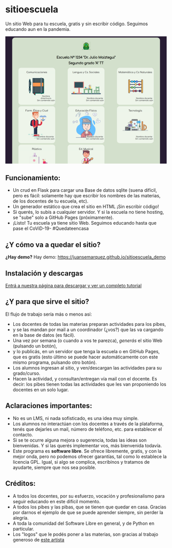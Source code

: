 # sitioescuela
Un sitio Web para tu escuela, gratis y sin escribir código. Seguimos educando aun en la pandemia.

![Vista del sitio construido](docs/img/demo.png)

## Funcionamiento:
- Un crud en Flask para cargar una Base de datos sqlite (suena difícil, pero es fácil: solamente hay que escribir los nombres de las materias, de los docentes de tu escuela, etc).
- Un generador estático que crea el sitio en HTML ¡Sin escribir código!
- Si querés, lo subís a cualquier servidor. Y si la escuela no tiene hosting, se "sube" solo a GitHub Pages (próximamente).
- ¡Listo! Tu escuela ya tiene sitio Web.
Seguimos educando hasta que pase el CoViD-19- #Quedateencasa

## ¿Y cómo va a quedar el sitio?
**¿Hay demo?** Hay demo: https://juansemarquez.github.io/sitioescuela_demo

## Instalación y descargas
[Entrá a nuestra página para descargar y ver un completo tutorial](https://juansemarquez.github.io/sitioescuela)

## ¿Y para que sirve el sitio?
El flujo de trabajo sería más o menos así:
- Los docentes de todas las materias preparan actividades para los pibes, 
- y se las mandan por mail a un coordinador (¿vos?) que las va cargando en la
base de datos (es fácil).
- Una vez por semana (o cuando a vos te parezca), *generás* el sitio Web
(pulsando un botón),
- y lo publicás, en un servidor que tenga la escuela o en GitHub Pages, que es gratis
(esto último se puede hacer automáticamente con este mismo programa, pulsando otro botón).
- Los alumnos ingresan al sitio, y ven/descargan las actividades para su grado/curso.
- Hacen la actividad, y consultan/entregan vía mail con el docente.
Es decir: los pibes tienen todas las actividades que les van proponiendo los 
docentes en un solo lugar.

## Aclaraciones importantes:
* No es un LMS, ni nada sofisticado, es una idea muy simple.
* Los alumnos no interactúan con los docentes a través de la plataforma, tenés
que dejarles un mail, número de teléfono, etc. para establecer el contacto.
* Si se te ocurre alguna mejora o sugerencia, todas las ideas son bienvenidas.
Y si las querés implementar vos, más bienvenida todavía.
* Este programa es **software libre**. Se ofrece libremente, gratis, y con la 
mejor onda, pero no podemos ofrecer garantías, tal como lo 
establece la licencia GPL. Igual, si algo se complica, escribínos y tratamos de
ayudarte, siempre que nos sea posible.

## Créditos:
- A todos los docentes, por su esfuerzo, vocación y profesionalismo para seguir educando en este difícil momento.
- A todos los pibes y las pibas, que se tienen que quedar en casa. Gracias por darnos el ejemplo de que se puede aprender siempre, sin perder la alegría.
- A toda la comunidad del Software Libre en general, y de Python en particular.
- Los "logos" que le podés poner a las materias, son gracias al trabajo generoso de [este artista](https://illlustrations.co/)

